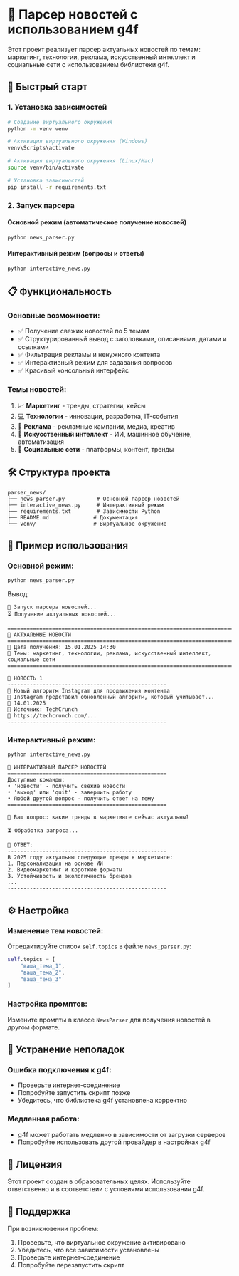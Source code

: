 # 📰 Парсер новостей с использованием g4f

Этот проект реализует парсер актуальных новостей по темам: маркетинг, технологии, реклама, искусственный интеллект и социальные сети с использованием библиотеки g4f.

## 🚀 Быстрый старт

### 1. Установка зависимостей

```bash
# Создание виртуального окружения
python -m venv venv

# Активация виртуального окружения (Windows)
venv\Scripts\activate

# Активация виртуального окружения (Linux/Mac)
source venv/bin/activate

# Установка зависимостей
pip install -r requirements.txt
```

### 2. Запуск парсера

#### Основной режим (автоматическое получение новостей)
```bash
python news_parser.py
```

#### Интерактивный режим (вопросы и ответы)
```bash
python interactive_news.py
```

## 📋 Функциональность

### Основные возможности:
- ✅ Получение свежих новостей по 5 темам
- ✅ Структурированный вывод с заголовками, описаниями, датами и ссылками
- ✅ Фильтрация рекламы и ненужного контента
- ✅ Интерактивный режим для задавания вопросов
- ✅ Красивый консольный интерфейс

### Темы новостей:
1. 📈 **Маркетинг** - тренды, стратегии, кейсы
2. 💻 **Технологии** - инновации, разработка, IT-события  
3. 📢 **Реклама** - рекламные кампании, медиа, креатив
4. 🤖 **Искусственный интеллект** - ИИ, машинное обучение, автоматизация
5. 📱 **Социальные сети** - платформы, контент, тренды

## 🛠️ Структура проекта

```
parser_news/
├── news_parser.py          # Основной парсер новостей
├── interactive_news.py     # Интерактивный режим
├── requirements.txt        # Зависимости Python
├── README.md              # Документация
└── venv/                  # Виртуальное окружение
```

## 📖 Пример использования

### Основной режим:
```bash
python news_parser.py
```

Вывод:
```
🚀 Запуск парсера новостей...
⏳ Получение актуальных новостей...

================================================================================
📰 АКТУАЛЬНЫЕ НОВОСТИ
================================================================================
📅 Дата получения: 15.01.2025 14:30
🎯 Темы: маркетинг, технологии, реклама, искусственный интеллект, социальные сети
================================================================================

🔸 НОВОСТЬ 1
--------------------------------------------------
📰 Новый алгоритм Instagram для продвижения контента
📝 Instagram представил обновленный алгоритм, который учитывает...
📅 14.01.2025
📢 Источник: TechCrunch
🔗 https://techcrunch.com/...
--------------------------------------------------
```

### Интерактивный режим:
```bash
python interactive_news.py
```

```
🤖 ИНТЕРАКТИВНЫЙ ПАРСЕР НОВОСТЕЙ
==================================================
Доступные команды:
• 'новости' - получить свежие новости
• 'выход' или 'quit' - завершить работу
• Любой другой вопрос - получить ответ на тему
==================================================

💬 Ваш вопрос: какие тренды в маркетинге сейчас актуальны?

⏳ Обработка запроса...

🤖 ОТВЕТ:
--------------------------------------------------
В 2025 году актуальны следующие тренды в маркетинге:
1. Персонализация на основе ИИ
2. Видеомаркетинг и короткие форматы
3. Устойчивость и экологичность брендов
...
--------------------------------------------------
```

## ⚙️ Настройка

### Изменение тем новостей:
Отредактируйте список `self.topics` в файле `news_parser.py`:

```python
self.topics = [
    "ваша_тема_1",
    "ваша_тема_2", 
    "ваша_тема_3"
]
```

### Настройка промптов:
Измените промпты в классе `NewsParser` для получения новостей в другом формате.

## 🔧 Устранение неполадок

### Ошибка подключения к g4f:
- Проверьте интернет-соединение
- Попробуйте запустить скрипт позже
- Убедитесь, что библиотека g4f установлена корректно

### Медленная работа:
- g4f может работать медленно в зависимости от загрузки серверов
- Попробуйте использовать другой провайдер в настройках g4f

## 📝 Лицензия

Этот проект создан в образовательных целях. Используйте ответственно и в соответствии с условиями использования g4f.

## 🤝 Поддержка

При возникновении проблем:
1. Проверьте, что виртуальное окружение активировано
2. Убедитесь, что все зависимости установлены
3. Проверьте интернет-соединение
4. Попробуйте перезапустить скрипт